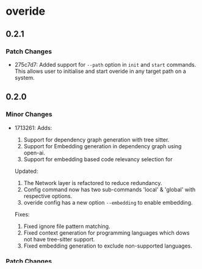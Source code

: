 # overide

## 0.2.1

### Patch Changes

- 275c7d7: Added support for `--path` option in `init` and `start` commands. This allows user to initialise and start overide in any target path on a system.

## 0.2.0

### Minor Changes

- 1713261: Adds:

  1. Support for dependency graph generation with tree sitter.
  2. Support for Embedding generation in dependency graph using open-ai.
  3. Support for embedding based code relevancy selection for

  Updated:

  1. The Network layer is refactored to reduce redundancy.
  2. Config command now has two sub-commands 'local' & 'global' with respective options.
  3. overide config has a new option `--embedding` to enable embedding.

  Fixes:

  1. Fixed ignore file pattern matching.
  2. Fixed context generation for programming languages which dows not have tree-sitter support.
  3. Fixed embedding generation to exclude non-supported languages.

### Patch Changes

- 55ee800: Refactored the embedding and parsing service to handle the generation of prompt embedding and contexts properly.
- 6f1ea9b: Added a cool 3D view for dependency graph - This can be further improved to give user a proper experiance of manually adding context and viewing the project-wide code dependency.
- 183836d: Updated the watching file message.

## 0.1.8

### Patch Changes

- 3c096a5: Fixing Worflow

## 0.1.7

### Patch Changes

- fe8e6e9: Patching documentation and automation.

## 0.1.6

### Patch Changes

- 090f935: Remove typescript dependency as it's unneeded
